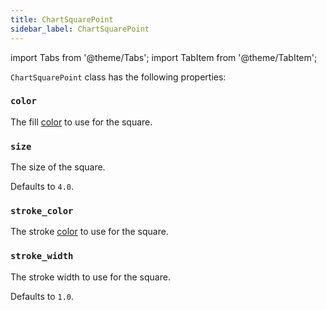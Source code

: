 ```yaml
---
title: ChartSquarePoint
sidebar_label: ChartSquarePoint
---
```

import Tabs from '@theme/Tabs';
import TabItem from '@theme/TabItem';

`ChartSquarePoint` class has the following properties:

### `color`

The fill [color](/docs/reference/colors) to use for the square.

### `size`

The size of the square.

Defaults to `4.0`.

### `stroke_color`

The stroke [color](/docs/reference/colors) to use for the square.

### `stroke_width`

The stroke width to use for the square.

Defaults to `1.0`.

